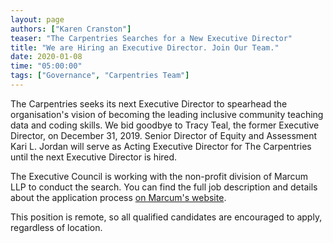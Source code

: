 ```yaml
---
layout: page
authors: ["Karen Cranston"]
teaser: "The Carpentries Searches for a New Executive Director"
title: "We are Hiring an Executive Director. Join Our Team."
date: 2020-01-08
time: "05:00:00"
tags: ["Governance", "Carpentries Team"]
---
```


The Carpentries seeks its next Executive Director to spearhead the
organisation's vision of becoming the leading inclusive community teaching data
and coding skills. We bid goodbye to Tracy Teal, the former Executive Director, on December 31, 2019. Senior Director of Equity and Assessment Kari L. Jordan will serve as Acting Executive Director for The Carpentries until the next Executive Director is hired.

The Executive Council is working with the non-profit division of Marcum LLP to conduct the search. You can find the full job description and details about the application process [on Marcum's website](http://www.marcumllp.com/executive-search/executive-director-the-carpentries). 

This position is remote, so all qualified candidates are encouraged to apply, regardless of location.
